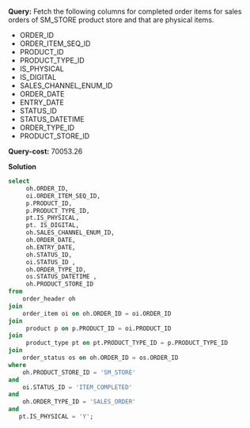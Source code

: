 **Query:** Fetch the following columns for completed order items for sales orders of SM_STORE product store and that are physical items.
- ORDER_ID
- ORDER_ITEM_SEQ_ID
- PRODUCT_ID
- PRODUCT_TYPE_ID
- IS_PHYSICAL
- IS_DIGITAL
- SALES_CHANNEL_ENUM_ID
- ORDER_DATE
- ENTRY_DATE
- STATUS_ID
- STATUS_DATETIME
- ORDER_TYPE_ID
- PRODUCT_STORE_ID 

**Query-cost:** 70053.26

**Solution** 
```sql
select 
     oh.ORDER_ID,
     oi.ORDER_ITEM_SEQ_ID,
     p.PRODUCT_ID,
     p.PRODUCT_TYPE_ID,
     pt.IS_PHYSICAL,
     pt. IS_DIGITAL,
     oh.SALES_CHANNEL_ENUM_ID,
     oh.ORDER_DATE,
     oh.ENTRY_DATE,
     oh.STATUS_ID,
     oi.STATUS_ID ,
     oh.ORDER_TYPE_ID,
     os.STATUS_DATETIME ,
     oh.PRODUCT_STORE_ID
from
    order_header oh
join
    order_item oi on oh.ORDER_ID = oi.ORDER_ID
join
     product p on p.PRODUCT_ID = oi.PRODUCT_ID
join 
     product_type pt on pt.PRODUCT_TYPE_ID = p.PRODUCT_TYPE_ID
join 
    order_status os on oh.ORDER_ID = os.ORDER_ID
where 
    oh.PRODUCT_STORE_ID = 'SM_STORE' 
and 
    oi.STATUS_ID = 'ITEM_COMPLETED' 
and
    oh.ORDER_TYPE_ID = 'SALES_ORDER' 
and 
   pt.IS_PHYSICAL = 'Y';
